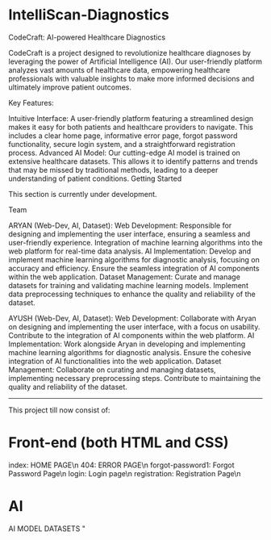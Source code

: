 # IntelliScan-Diagnostics
CodeCraft: AI-powered Healthcare Diagnostics

CodeCraft is a project designed to revolutionize healthcare diagnoses by leveraging the power of Artificial Intelligence (AI). Our user-friendly platform analyzes vast amounts of healthcare data, empowering healthcare professionals with valuable insights to make more informed decisions and ultimately improve patient outcomes.

Key Features:

Intuitive Interface: A user-friendly platform featuring a streamlined design makes it easy for both patients and healthcare providers to navigate. This includes a clear home page, informative error page, forgot password functionality, secure login system, and a straightforward registration process.
Advanced AI Model: Our cutting-edge AI model is trained on extensive healthcare datasets. This allows it to identify patterns and trends that may be missed by traditional methods, leading to a deeper understanding of patient conditions.
Getting Started

This section is currently under development.

Team


ARYAN (Web-Dev, AI, Dataset):
Web Development: Responsible for designing and implementing the user interface, ensuring a seamless and user-friendly experience. Integration of machine learning algorithms into the web platform for real-time data analysis.
AI Implementation: Develop and implement machine learning algorithms for diagnostic analysis, focusing on accuracy and efficiency. Ensure the seamless integration of AI components within the web application.
Dataset Management: Curate and manage datasets for training and validating machine learning models. Implement data preprocessing techniques to enhance the quality and reliability of the dataset.

AYUSH (Web-Dev, AI, Dataset):
Web Development: Collaborate with Aryan on designing and implementing the user interface, with a focus on usability. Contribute to the integration of AI components within the web platform.
AI Implementation: Work alongside Aryan in developing and implementing machine learning algorithms for diagnostic analysis. Ensure the cohesive integration of AI functionalities into the web application.
Dataset Management: Collaborate on curating and managing datasets, implementing necessary preprocessing steps. Contribute to maintaining the quality and reliability of the dataset.

--------
This project till now consist of:
# Front-end (both HTML and CSS)
index: HOME PAGE\n
404: ERROR PAGE\n
forgot-password1: Forgot Password Page\n
login: Login page\n
registration: Registration Page\n
# AI
AI MODEL
DATASETS "